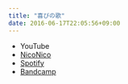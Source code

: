 ```yaml
---
title: "喜びの歌"
date: 2016-06-17T22:05:56+09:00
---
```


- YouTube
- [NicoNico](https://nico.ms/sm29068855)
- [Spotify](https://open.spotify.com/track/38BvXn5ZxZGF8nuHGv2bQx)
- [Bandcamp](https://mikirihasshap.bandcamp.com/track/--11)

